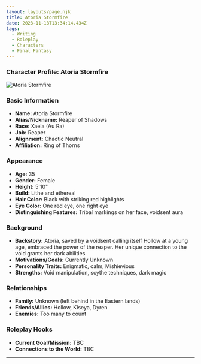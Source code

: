 ```yaml
---
layout: layouts/page.njk
title: Atoria Stormfire
date: 2023-11-18T13:34:14.434Z
tags:
  - Writing
  - Roleplay
  - Characters
  - Final Fantasy
---
```



### Character Profile: Atoria Stormfire

![Atoria Stormfire](/images/Atoria1.png)

### Basic Information

- **Name:** Atoria Stormfire
- **Alias/Nickname:** Reaper of Shadows
- **Race:** Xaela (Au Ra)
- **Job:** Reaper
- **Alignment:** Chaotic Neutral
- **Affiliation:** Ring of Thorns

### Appearance

- **Age:** 35
- **Gender:** Female
- **Height:** 5'10"
- **Build:** Lithe and ethereal
- **Hair Color:** Black with striking red highlights
- **Eye Color:** One red eye, one right eye
- **Distinguishing Features:** Tribal markings on her face, voidsent aura

### Background

- **Backstory:** Atoria, saved by a voidsent calling itself Hollow at a young age, embraced the power of the reaper. Her unique connection to the void grants her dark abilities
- **Motivations/Goals:** Currently Unknown
- **Personality Traits:** Enigmatic, calm, Mishievious
- **Strengths:** Void manipulation, scythe techniques, dark magic

### Relationships

- **Family:** Unknown (left behind in the Eastern lands)
- **Friends/Allies:** Hollow, Kiseya, Dyren
- **Enemies:** Too many to count

### Roleplay Hooks

- **Current Goal/Mission:** TBC
- **Connections to the World:** TBC 
---